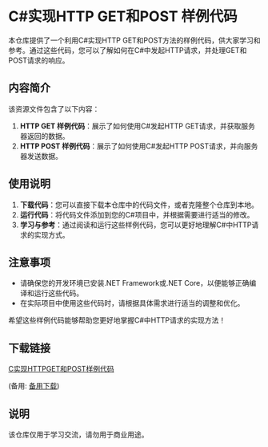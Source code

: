 # C#实现HTTP GET和POST 样例代码

本仓库提供了一个利用C#实现HTTP GET和POST方法的样例代码，供大家学习和参考。通过这些代码，您可以了解如何在C#中发起HTTP请求，并处理GET和POST请求的响应。

## 内容简介

该资源文件包含了以下内容：

1. **HTTP GET 样例代码**：展示了如何使用C#发起HTTP GET请求，并获取服务器返回的数据。
2. **HTTP POST 样例代码**：展示了如何使用C#发起HTTP POST请求，并向服务器发送数据。

## 使用说明

1. **下载代码**：您可以直接下载本仓库中的代码文件，或者克隆整个仓库到本地。
2. **运行代码**：将代码文件添加到您的C#项目中，并根据需要进行适当的修改。
3. **学习与参考**：通过阅读和运行这些样例代码，您可以更好地理解C#中HTTP请求的实现方式。

## 注意事项

- 请确保您的开发环境已安装.NET Framework或.NET Core，以便能够正确编译和运行这些代码。
- 在实际项目中使用这些代码时，请根据具体需求进行适当的调整和优化。

希望这些样例代码能够帮助您更好地掌握C#中HTTP请求的实现方法！

## 下载链接
[C实现HTTPGET和POST样例代码](https://pan.quark.cn/s/56154a2e6639) 

(备用: [备用下载](https://pan.baidu.com/s/18yX_oOAVziO_5Ccodo8ZPg?pwd=1234))

## 说明

该仓库仅用于学习交流，请勿用于商业用途。
